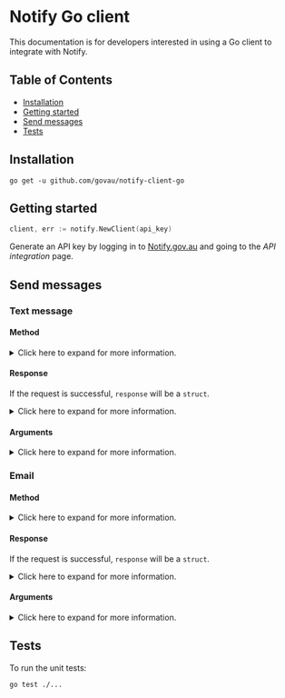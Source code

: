 # Notify Go client

This documentation is for developers interested in using a Go client to integrate with Notify.

## Table of Contents

- [Installation](#installation)
- [Getting started](#getting-started)
- [Send messages](#send-messages)
- [Tests](#tests)

## Installation

```shell
go get -u github.com/govau/notify-client-go
```

## Getting started

```Go
client, err := notify.NewClient(api_key)
```

Generate an API key by logging in to [Notify.gov.au](https://notify.gov.au) and going to the _API integration_ page.

## Send messages

### Text message

#### Method

<details>
<summary>
Click here to expand for more information.
</summary>

```go
resp, err := client.SendSMS(
  templateId,
  phoneNumber,
  notify.Reference("Sam's reminders"),
  notify.Personalisation{
    {"name", "Sam"},
  },
)
```

</details>

#### Response

If the request is successful, `response` will be a `struct`.

<details>
<summary>
Click here to expand for more information.
</summary>

```go
{
    ID: "bfb50d92-100d-4b8b-b559-14fa3b091cda",
    Reference: "Sam's reminders",
    Content: {
        Body: "Hi Sam, just a reminder to visit the post office today.",
        FromNumber: "0400000000"
    },
    URI: "https://rest-api.notify.gov.au/v2/notifications/ceb50d92-100d-4b8b-b559-14fa3b091cd",
    Template: {
        ID: "ceb50d92-100d-4b8b-b559-14fa3b091cda",
        Version: 1,
        URI: "https://rest-api.notify.gov.au/v2/templates/bfb50d92-100d-4b8b-b559-14fa3b091cda"
    },
}
```

</details>

#### Arguments

<details>
<summary>
Click here to expand for more information.
</summary>

##### `phoneNumber`

The phone number of the recipient, only required for sms notifications.

##### `templateId`

Find by clicking **API info** for the template you want to send.

##### `options`

###### `Reference`

An optional identifier you generate. The `Reference` can be used as a unique reference for the notification. Because Notify does not require this reference to be unique you could also use this reference to identify a batch or group of notifications.

You can omit this argument if you do not require a reference for the notification.

##### `Personalisation`

If a template has placeholders, you need to provide their values, for example:

```go
p := notify.Personalisation{
    {"name", "Daniel Smith"},
    {"age", "23"}
},
```

This does not need to be provided if your template does not contain placeholders.

##### `SMSSenderID`

Optional. Specifies the identifier of the sms sender to set for the notification. The identifiers are found in your service Settings, when you 'Manage' your 'Text message sender'.

If you omit this argument your default sms sender will be set for the notification.

Example usage with optional reference -

</details>

### Email

#### Method

<details>
<summary>
Click here to expand for more information.
</summary>

```go
sent, erra := client.SendEmail(
    "effc255a-d233-4f3f-949a-15915c45b6f0",
    "dan@email.com",
    notify.Personalisation{
        {"name", "Dan"},
    },
)
```

</details>

#### Response

If the request is successful, `response` will be a `struct`.

<details>
<summary>
Click here to expand for more information.
</summary>

```go
{
    ID: "bfb50d92-100d-4b8b-b559-14fa3b091cda",
    Reference: "Sam's reminders",
    Content: {
        Subject: "Physio",
        Body: "Hi Sam, you have a physio appointment at 2pm.",
        FromEmail: "reminders@email.com"
    },
    URI: "https://rest-api.notify.gov.au/v2/notifications/ceb50d92-100d-4b8b-b559-14fa3b091cd",
    Template: {
        ID: "ceb50d92-100d-4b8b-b559-14fa3b091cda",
        Version: 1,
        URI: "https://rest-api.notify.gov.au/v2/templates/bfb50d92-100d-4b8b-b559-14fa3b091cda"
    },
}
```

</details>

#### Arguments

<details>
<summary>
Click here to expand for more information.
</summary>

##### `emailAddress`

The email address of the recipient, only required for email notifications.

##### `templateId`

Find by clicking **API info** for the template you want to send.

##### `options`

###### `Reference`

An optional identifier you generate. The `reference` can be used as a unique reference for the notification. Because Notify does not require this reference to be unique you could also use this reference to identify a batch or group of notifications.

You can omit this argument if you do not require a reference for the notification.

###### `EmailReplyToID`

Optional. Specifies the identifier of the email reply-to address to set for the notification. The identifiers are found in your service Settings, when you 'Manage' your 'Email reply to addresses'.

If you omit this argument your default email reply-to address will be set for the notification.

###### `Personalisation`

If a template has placeholders, you need to provide their values, for example:

```go
p := notify.Personalisation{
    {"name", "Daniel Smith"},
    {"age", "23"}
},
```

</details>

## Tests

To run the unit tests:

```sh
go test ./...
```
